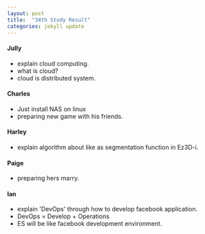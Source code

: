 ```yaml
---
layout: post
title:  "34th Study Result"
categories: jekyll update
---
```


#### Jully
- explain cloud computing.
- what is cloud?
- cloud is distributed system.

#### Charles
- Just install NAS on linux
- preparing new game with his friends.

#### Harley
- explain algorithm about like as segmentation function in Ez3D-i.

#### Paige
- preparing hers marry.

#### Ian
- explain 'DevOps' through how to develop facebook application.
- DevOps = Develop + Operations 
- ES will be like facebook development environment. 

